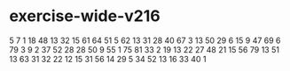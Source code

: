 # exercise-wide-v216
5
7
1
18
48
13
32
15
61
64
51
5
62
13
31
28
40
67
3
13
50
29
6
15
9
47
69
6
79
3
9
2
37
52
28
28
50
9
55
1
75
81
33
2
19
13
22
27
48
21
15
56
79
13
51
13
63
31
32
22
12
15
31
56
14
29
5
34
52
13
16
33
40
1
